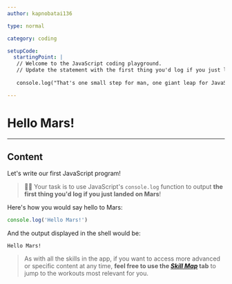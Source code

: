 ```yaml
---
author: kapnobatai136

type: normal

category: coding

setupCode:
  startingPoint: |
   // Welcome to the JavaScript coding playground.
   // Update the statement with the first thing you'd log if you just landed on Mars!
   
   console.log("That's one small step for man, one giant leap for JavaScript!");

---
```


# Hello Mars!

---

## Content

Let's write our first JavaScript program!

> 👩‍💻 Your task is to use JavaScript's `console.log` function to output **the first thing you'd log if you just landed on Mars**!

Here's how you would say hello to Mars:

```js
console.log('Hello Mars!')
```

And the output displayed in the shell would be:

```plain-text
Hello Mars!
```

> As with all the skills in the app, if you want to access more advanced or specific content at any time, **feel free to use the [*Skill Map*](https://app.enki.com/skill/selection) tab** to jump to the workouts most relevant for you.
